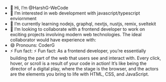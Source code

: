 - 👋 Hi, I’m @HarshG-WeCode
- 👀 I’m interested in web development with javascript/typescript enviornment
- 🌱 I’m currently learning nodejs, graphql, nextjs, nustjs, remix, sveltekit
- 💞️ I’m looking to collaborate with a frontend developer to work on exciting projects involving modern web technologies. The ideal collaborator would have experience with:
- 😄 Pronouns: CoderG
- ⚡ Fun fact: ⚡ Fun fact: As a frontend developer, you’re essentially building the part of the web that users see and interact with. Every click, hover, or scroll is a result of your code in action! It’s like being the director of a digital play, where the stage is the browser, and the actors are the elements you bring to life with HTML, CSS, and JavaScript.

<!---
HarshG-WeCode/HarshG-WeCode is a ✨ special ✨ repository because its `README.md` (this file) appears on your GitHub profile.
You can click the Preview link to take a look at your changes.
--->
